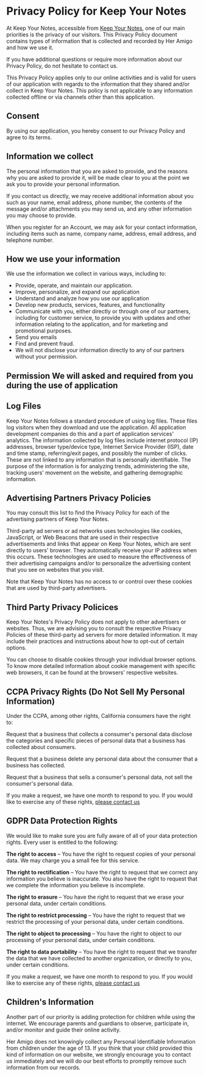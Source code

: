 # Privacy Policy for Keep Your Notes

At Keep Your Notes, accessible from [Keep Your Notes](), one of our main priorities is the privacy of our visitors. This Privacy Policy document contains types of information that is collected and recorded by Her Amigo and how we use it.

If you have additional questions or require more information about our Privacy Policy, do not hesitate to contact us.

This Privacy Policy applies only to our online activities and is valid for users of our application with regards to the information that they shared and/or collect in Keep Your Notes. This policy is not applicable to any information collected offline or via channels other than this application.

## Consent

By using our appllication, you hereby consent to our Privacy Policy and agree to its terms.

## Information we collect

The personal information that you are asked to provide, and the reasons why you are asked to provide it, will be made clear to you at the point we ask you to provide your personal information.

If you contact us directly, we may receive additional information about you such as your name, email address, phone number, the contents of the message and/or attachments you may send us, and any other information you may choose to provide.

When you register for an Account, we may ask for your contact information, including items such as name, company name, address, email address, and telephone number.

## How we use your information

We use the information we collect in various ways, including to:
- Provide, operate, and maintain our application.
- Improve, personalize, and expand our application
- Understand and analyze how you use our application
- Develop new products, services, features, and functionality
- Communicate with you, either directly or through one of our partners, including for customer service, to provide you with updates and other information relating to the application, and for marketing and promotional purposes.
- Send you emails
- Find and prevent fraud.
- We will not disclose your information directly to any of our partners without your permission.

## Permission We will asked and required from you during the use of application

## Log Files 
Keep Your Notes follows a standard procedure of using log files. These files log visitors when they download and use the application. All application development  companies do this and a part of application services' analytics. The information collected by log files include internet protocol (IP) addresses, browser type/device type, Internet Service Provider (ISP), date and time stamp, referring/exit pages, and possibly the number of clicks. These are not linked to any information that is personally identifiable. The purpose of the information is for analyzing trends, administering the site, tracking users' movement on the website, and gathering demographic information.

## Advertising Partners Privacy Policies
You may consult this list to find the Privacy Policy for each of the advertising partners of Keep Your Notes.

Third-party ad servers or ad networks uses technologies like cookies, JavaScript, or Web Beacons that are used in their respective advertisements and links that appear on Keep Your Notes, which are sent directly to users' browser. They automatically receive your IP address when this occurs. These technologies are used to measure the effectiveness of their advertising campaigns and/or to personalize the advertising content that you see on websites that you visit.

Note that Keep Your Notes has no access to or control over these cookies that are used by third-party advertisers.

## Third Party Privacy Policices
Keep Your Notes's Privacy Policy does not apply to other advertisers or websites. Thus, we are advising you to consult the respective Privacy Policies of these third-party ad servers for more detailed information. It may include their practices and instructions about how to opt-out of certain options.

You can choose to disable cookies through your individual browser options. To know more detailed information about cookie management with specific web browsers, it can be found at the browsers' respective websites.

## CCPA Privacy Rights (Do Not Sell My Personal Information)
Under the CCPA, among other rights, California consumers have the right to:

Request that a business that collects a consumer's personal data disclose the categories and specific pieces of personal data that a business has collected about consumers.

Request that a business delete any personal data about the consumer that a business has collected.

Request that a business that sells a consumer's personal data, not sell the consumer's personal data.

If you make a request, we have one month to respond to you. If you would like to exercise any of these rights, [please contact us](mailto:seayeshaiftikhar@gmail.com)
## GDPR Data Protection Rights
We would like to make sure you are fully aware of all of your data protection rights. Every user is entitled to the following:

**The right to access** – You have the right to request copies of your personal data. We may charge you a small fee for this service.

**The right to rectification** – You have the right to request that we correct any information you believe is inaccurate. You also have the right to request that we complete the information you believe is incomplete.

**The right to erasure** – You have the right to request that we erase your personal data, under certain conditions.

**The right to restrict processing** – You have the right to request that we restrict the processing of your personal data, under certain conditions.

**The right to object to processing** – You have the right to object to our processing of your personal data, under certain conditions.

**The right to data portability** – You have the right to request that we transfer the data that we have collected to another organization, or directly to you, under certain conditions.

If you make a request, we have one month to respond to you. If you would like to exercise any of these rights, [please contact us](mailto:seayeshaiftikhar@gmail.com)

## Children's Information
Another part of our priority is adding protection for children while using the internet. We encourage parents and guardians to observe, participate in, and/or monitor and guide their online activity.

Her Amigo does not knowingly collect any Personal Identifiable Information from children under the age of 13. If you think that your child provided this kind of information on our website, we strongly encourage you to contact us immediately and we will do our best efforts to promptly remove such information from our records.

